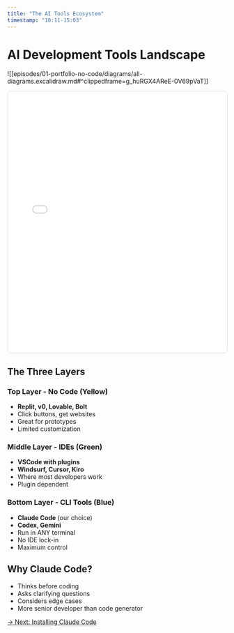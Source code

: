 ```yaml
---
title: "The AI Tools Ecosystem"
timestamp: "10:11-15:03"
---
```


# AI Development Tools Landscape

<!-- Obsidian -->
![[episodes/01-portfolio-no-code/diagrams/all-diagrams.excalidraw.md#^clippedframe=g_huRGX4AReE-0V69pVaT]]

<!-- MkDocs -->
<iframe src="../diagrams/excalidraw-frames.html#g_huRGX4AReE-0V69pVaT" width="100%" height="600" frameborder="0" style="border: 1px solid #ddd; border-radius: 8px;"></iframe>

## The Three Layers

### Top Layer - No Code (Yellow)
- **Replit, v0, Lovable, Bolt**
- Click buttons, get websites
- Great for prototypes
- Limited customization

### Middle Layer - IDEs (Green)
- **VSCode with plugins**
- **Windsurf, Cursor, Kiro**
- Where most developers work
- Plugin dependent

### Bottom Layer - CLI Tools (Blue)
- **Claude Code** (our choice)
- **Codex, Gemini**
- Run in ANY terminal
- No IDE lock-in
- Maximum control

## Why Claude Code?
- Thinks before coding
- Asks clarifying questions
- Considers edge cases
- More senior developer than code generator

[→ Next: Installing Claude Code](03-claude-code-install.md)